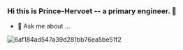 ### Hi this is Prince-Hervoet -- a primary engineer. 👋
- 💬 Ask me about ...

![6af184ad547a39d281bb76ea5be51f2](https://github.com/Prince-Hervoet/Prince-Hervoet/assets/122962161/4d48d837-67b7-4659-be5f-28e6d97aec29)



<!--
**Prince-Hervoet/Prince-Hervoet** is a ✨ _special_ ✨ repository because its `README.md` (this file) appears on your GitHub profile.

Here are some ideas to get you started:

- 🔭 I’m currently working on ...
- 🌱 I’m currently learning ...
- 👯 I’m looking to collaborate on ...
- 🤔 I’m looking for help with ...
- 💬 Ask me about ...
- 📫 How to reach me: ...
- 😄 Pronouns: ...
- ⚡ Fun fact: ...
-->
